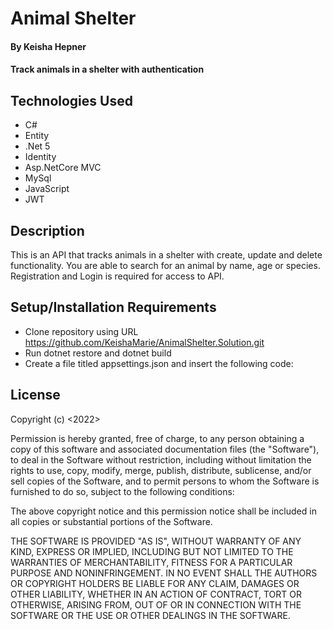 # Animal Shelter

#### By Keisha Hepner

#### Track animals in a shelter with authentication

## Technologies Used

* C#
* Entity
* .Net 5
* Identity
* Asp.NetCore MVC
* MySql
* JavaScript
* JWT

## Description

This is an API that tracks animals in a shelter with create, update and delete functionality. You are able to search for an animal by name, age or species. Registration and Login is required for access to API.

## Setup/Installation Requirements

* Clone repository using URL https://github.com/KeishaMarie/AnimalShelter.Solution.git
* Run dotnet restore and dotnet build
* Create a file titled appsettings.json and insert the following code:





## License
Copyright (c) <2022> <Keisha Hepner>

Permission is hereby granted, free of charge, to any person obtaining a copy
of this software and associated documentation files (the "Software"), to deal
in the Software without restriction, including without limitation the rights
to use, copy, modify, merge, publish, distribute, sublicense, and/or sell
copies of the Software, and to permit persons to whom the Software is
furnished to do so, subject to the following conditions:

The above copyright notice and this permission notice shall be included in all
copies or substantial portions of the Software.

THE SOFTWARE IS PROVIDED "AS IS", WITHOUT WARRANTY OF ANY KIND, EXPRESS OR
IMPLIED, INCLUDING BUT NOT LIMITED TO THE WARRANTIES OF MERCHANTABILITY,
FITNESS FOR A PARTICULAR PURPOSE AND NONINFRINGEMENT. IN NO EVENT SHALL THE
AUTHORS OR COPYRIGHT HOLDERS BE LIABLE FOR ANY CLAIM, DAMAGES OR OTHER
LIABILITY, WHETHER IN AN ACTION OF CONTRACT, TORT OR OTHERWISE, ARISING FROM,
OUT OF OR IN CONNECTION WITH THE SOFTWARE OR THE USE OR OTHER DEALINGS IN THE
SOFTWARE.

